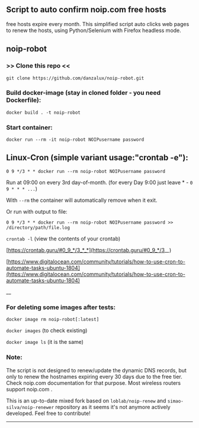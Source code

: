## Script to auto confirm noip.com free hosts

free hosts expire every month. This simplified script auto clicks web pages to renew the hosts, using Python/Selenium with Firefox headless mode.

## noip-robot

### >> Clone this repo <<

`git clone https://github.com/danzalux/noip-robot.git`

### Build docker-image (stay in cloned folder - you need Dockerfile):

`docker build . -t noip-robot`

### Start container:

`docker run --rm -it noip-robot NOIPusername password`

## Linux-Cron (simple variant usage:"crontab -e"):

`0 9 */3 * * docker run --rm noip-robot NOIPusername password`

Run at 09:00 on every 3rd day-of-month. (for every Day 9:00 just leave * - `0 9 * * * ...`)

With <code>--rm</code> the container will automatically remove when it exit.

Or run with output to file:

`0 9 */3 * * docker run --rm noip-robot NOIPusername password >> /directory/path/file.log`

`crontab -l` (view the contents of your crontab)

[https://crontab.guru/#0_9_*/3_*_*](https://crontab.guru/#0_9_*/3_*_*)

[https://www.digitalocean.com/community/tutorials/how-to-use-cron-to-automate-tasks-ubuntu-1804](https://www.digitalocean.com/community/tutorials/how-to-use-cron-to-automate-tasks-ubuntu-1804)

__
### For deleting some images after tests:

`docker image rm noip-robot[:latest]`

`docker images` (to check existing)

`docker image ls` (it is the same)

### Note:
The script is not designed to renew/update the dynamic DNS records, but only to renew the hostnames expiring every 30 days due to the free tier. Check noip.com documentation for that purpose. Most wireless routers support noip.com .

This is an up-to-date mixed fork based on `loblab/noip-renew` and `simao-silva/noip-renewer` repository as it seems it's not anymore actively developed. Feel free to contribute!

___
